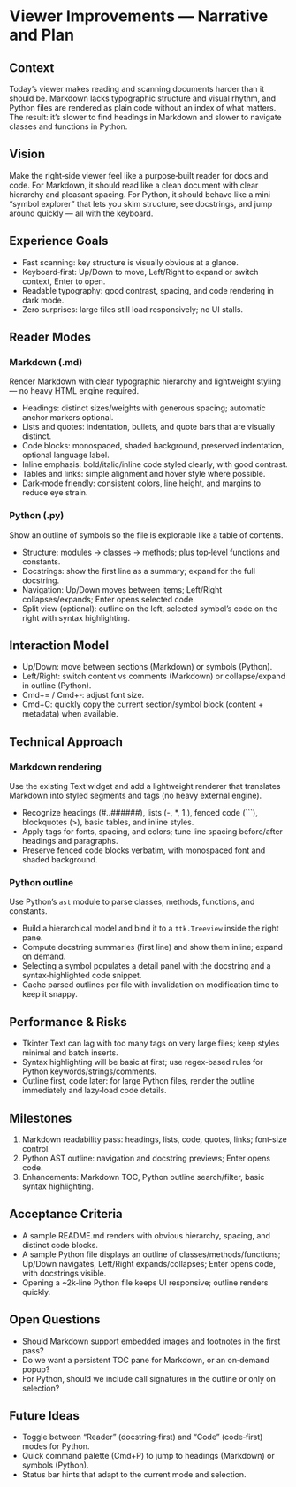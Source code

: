 # Viewer Improvements — Narrative and Plan

## Context
Today’s viewer makes reading and scanning documents harder than it should be. Markdown lacks typographic structure and visual rhythm, and Python files are rendered as plain code without an index of what matters. The result: it’s slower to find headings in Markdown and slower to navigate classes and functions in Python.

## Vision
Make the right‑side viewer feel like a purpose‑built reader for docs and code. For Markdown, it should read like a clean document with clear hierarchy and pleasant spacing. For Python, it should behave like a mini “symbol explorer” that lets you skim structure, see docstrings, and jump around quickly — all with the keyboard.

## Experience Goals
- Fast scanning: key structure is visually obvious at a glance.
- Keyboard‑first: Up/Down to move, Left/Right to expand or switch context, Enter to open.
- Readable typography: good contrast, spacing, and code rendering in dark mode.
- Zero surprises: large files still load responsively; no UI stalls.

## Reader Modes

### Markdown (.md)
Render Markdown with clear typographic hierarchy and lightweight styling — no heavy HTML engine required.
- Headings: distinct sizes/weights with generous spacing; automatic anchor markers optional.
- Lists and quotes: indentation, bullets, and quote bars that are visually distinct.
- Code blocks: monospaced, shaded background, preserved indentation, optional language label.
- Inline emphasis: bold/italic/inline code styled clearly, with good contrast.
- Tables and links: simple alignment and hover style where possible.
- Dark‑mode friendly: consistent colors, line height, and margins to reduce eye strain.

### Python (.py)
Show an outline of symbols so the file is explorable like a table of contents.
- Structure: modules → classes → methods; plus top‑level functions and constants.
- Docstrings: show the first line as a summary; expand for the full docstring.
- Navigation: Up/Down moves between items; Left/Right collapses/expands; Enter opens selected code.
- Split view (optional): outline on the left, selected symbol’s code on the right with syntax highlighting.

## Interaction Model
- Up/Down: move between sections (Markdown) or symbols (Python).
- Left/Right: switch content vs comments (Markdown) or collapse/expand in outline (Python).
- Cmd+= / Cmd+‑: adjust font size.
- Cmd+C: quickly copy the current section/symbol block (content + metadata) when available.

## Technical Approach

### Markdown rendering
Use the existing Text widget and add a lightweight renderer that translates Markdown into styled segments and tags (no heavy external engine).
- Recognize headings (#..######), lists (-, *, 1.), fenced code (```), blockquotes (>), basic tables, and inline styles.
- Apply tags for fonts, spacing, and colors; tune line spacing before/after headings and paragraphs.
- Preserve fenced code blocks verbatim, with monospaced font and shaded background.

### Python outline
Use Python’s `ast` module to parse classes, methods, functions, and constants.
- Build a hierarchical model and bind it to a `ttk.Treeview` inside the right pane.
- Compute docstring summaries (first line) and show them inline; expand on demand.
- Selecting a symbol populates a detail panel with the docstring and a syntax‑highlighted code snippet.
- Cache parsed outlines per file with invalidation on modification time to keep it snappy.

## Performance & Risks
- Tkinter Text can lag with too many tags on very large files; keep styles minimal and batch inserts.
- Syntax highlighting will be basic at first; use regex‑based rules for Python keywords/strings/comments.
- Outline first, code later: for large Python files, render the outline immediately and lazy‑load code details.

## Milestones
1) Markdown readability pass: headings, lists, code, quotes, links; font‑size control.
2) Python AST outline: navigation and docstring previews; Enter opens code.
3) Enhancements: Markdown TOC, Python outline search/filter, basic syntax highlighting.

## Acceptance Criteria
- A sample README.md renders with obvious hierarchy, spacing, and distinct code blocks.
- A sample Python file displays an outline of classes/methods/functions; Up/Down navigates, Left/Right expands/collapses; Enter opens code, with docstrings visible.
- Opening a ~2k‑line Python file keeps UI responsive; outline renders quickly.

## Open Questions
- Should Markdown support embedded images and footnotes in the first pass?
- Do we want a persistent TOC pane for Markdown, or an on‑demand popup?
- For Python, should we include call signatures in the outline or only on selection?

## Future Ideas
- Toggle between “Reader” (docstring‑first) and “Code” (code‑first) modes for Python.
- Quick command palette (Cmd+P) to jump to headings (Markdown) or symbols (Python).
- Status bar hints that adapt to the current mode and selection.
